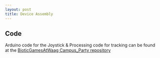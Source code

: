 ```yaml
---
layout: post
title: Device Assembly
---
```

## Code

Arduino code for the Joystick & Processing code for tracking can be found at the [BioticGamesAtWaag Campus_Party repository](https://github.com/bioticgamesatwaag/campus_party)

